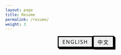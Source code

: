 ```yaml
---
layout: page
title: Resume
permalink: /resume/
weight: 3
---
```


<!-- HTML !-->
<div class="button-container">
    <button class="button-54" role="button" id="buttonA">English</button>
    <button class="button-54" role="button" id="buttonB">中文</button>
</div>

<object id="objectA" data="../materials/Yiming Pan Resume.pdf" width="1000" height="1000" type='application/pdf'></object>

<object id="objectB" style="display:none" data="../materials/潘逸铭简历（中）.pdf" width="1000" height="1000" type='application/pdf'></object>

<style>
#buttonA, #buttonB {
    display: inline-block; /* Ensure buttons are inline */
}

.button-container {
    display: flex;
    justify-content: center; /* Center horizontally */
    align-items: center; /* Center vertically */
}

/* CSS */
.button-54 {
  font-family: "Open Sans", sans-serif;
  font-size: 16px;
  letter-spacing: 2px;
  text-decoration: none;
  text-transform: uppercase;
  color: #000;
  cursor: pointer;
  border: 3px solid;
  padding: 0.25em 0.5em;
  box-shadow: 1px 1px 0px 0px, 2px 2px 0px 0px, 3px 3px 0px 0px, 4px 4px 0px 0px, 5px 5px 0px 0px;
  position: relative;
  user-select: none;
  -webkit-user-select: none;
  touch-action: manipulation;
}

.button-54:active {
  box-shadow: 0px 0px 0px 0px;
  top: 5px;
  left: 5px;
}

@media (min-width: 768px) {
  .button-54 {
    padding: 0.25em 0.75em;
  }
}
</style>

<script>
    document.getElementById("buttonA").addEventListener("click", function() {
    document.getElementById("objectA").style.display = "block"; // Show A
    document.getElementById("objectB").style.display = "none";  // Hide B
});

document.getElementById("buttonB").addEventListener("click", function() {
    document.getElementById("objectB").style.display = "block"; // Show B
    document.getElementById("objectA").style.display = "none";  // Hide A
});
</script>